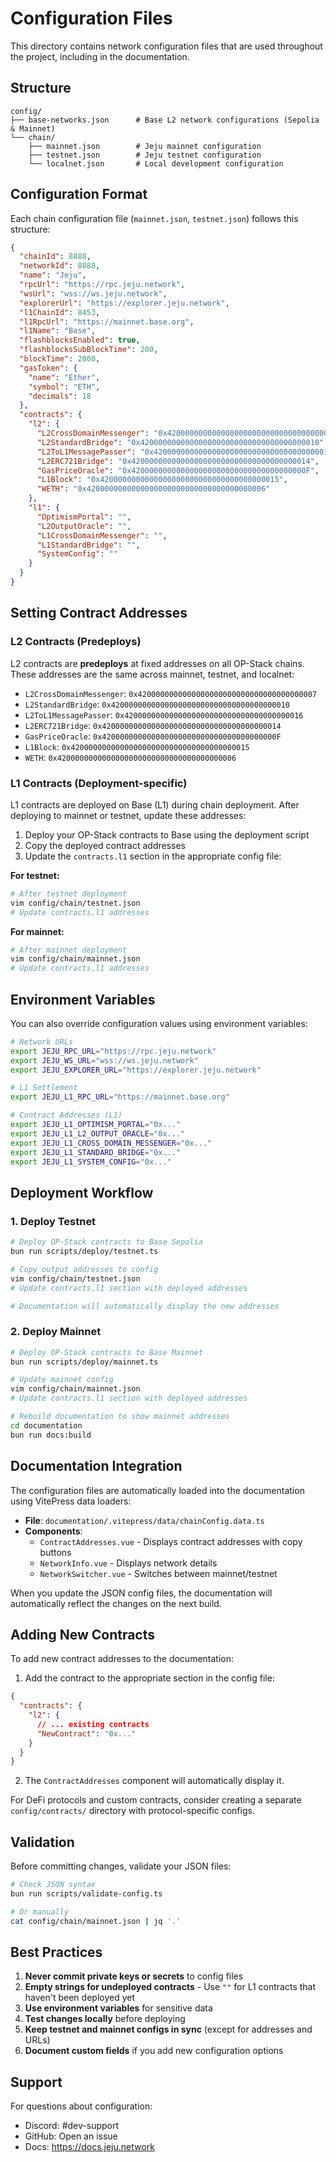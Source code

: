 # Configuration Files

This directory contains network configuration files that are used throughout the project, including in the documentation.

## Structure

```
config/
├── base-networks.json      # Base L2 network configurations (Sepolia & Mainnet)
└── chain/
    ├── mainnet.json        # Jeju mainnet configuration
    ├── testnet.json        # Jeju testnet configuration
    └── localnet.json       # Local development configuration
```

## Configuration Format

Each chain configuration file (`mainnet.json`, `testnet.json`) follows this structure:

```json
{
  "chainId": 8888,
  "networkId": 8888,
  "name": "Jeju",
  "rpcUrl": "https://rpc.jeju.network",
  "wsUrl": "wss://ws.jeju.network",
  "explorerUrl": "https://explorer.jeju.network",
  "l1ChainId": 8453,
  "l1RpcUrl": "https://mainnet.base.org",
  "l1Name": "Base",
  "flashblocksEnabled": true,
  "flashblocksSubBlockTime": 200,
  "blockTime": 2000,
  "gasToken": {
    "name": "Ether",
    "symbol": "ETH",
    "decimals": 18
  },
  "contracts": {
    "l2": {
      "L2CrossDomainMessenger": "0x4200000000000000000000000000000000000007",
      "L2StandardBridge": "0x4200000000000000000000000000000000000010",
      "L2ToL1MessagePasser": "0x4200000000000000000000000000000000000016",
      "L2ERC721Bridge": "0x4200000000000000000000000000000000000014",
      "GasPriceOracle": "0x420000000000000000000000000000000000000F",
      "L1Block": "0x4200000000000000000000000000000000000015",
      "WETH": "0x4200000000000000000000000000000000000006"
    },
    "l1": {
      "OptimismPortal": "",
      "L2OutputOracle": "",
      "L1CrossDomainMessenger": "",
      "L1StandardBridge": "",
      "SystemConfig": ""
    }
  }
}
```

## Setting Contract Addresses

### L2 Contracts (Predeploys)

L2 contracts are **predeploys** at fixed addresses on all OP-Stack chains. These addresses are the same across mainnet, testnet, and localnet:

- `L2CrossDomainMessenger`: `0x4200000000000000000000000000000000000007`
- `L2StandardBridge`: `0x4200000000000000000000000000000000000010`
- `L2ToL1MessagePasser`: `0x4200000000000000000000000000000000000016`
- `L2ERC721Bridge`: `0x4200000000000000000000000000000000000014`
- `GasPriceOracle`: `0x420000000000000000000000000000000000000F`
- `L1Block`: `0x4200000000000000000000000000000000000015`
- `WETH`: `0x4200000000000000000000000000000000000006`

### L1 Contracts (Deployment-specific)

L1 contracts are deployed on Base (L1) during chain deployment. After deploying to mainnet or testnet, update these addresses:

1. Deploy your OP-Stack contracts to Base using the deployment script
2. Copy the deployed contract addresses
3. Update the `contracts.l1` section in the appropriate config file:

**For testnet:**
```bash
# After testnet deployment
vim config/chain/testnet.json
# Update contracts.l1 addresses
```

**For mainnet:**
```bash
# After mainnet deployment
vim config/chain/mainnet.json
# Update contracts.l1 addresses
```

## Environment Variables

You can also override configuration values using environment variables:

```bash
# Network URLs
export JEJU_RPC_URL="https://rpc.jeju.network"
export JEJU_WS_URL="wss://ws.jeju.network"
export JEJU_EXPLORER_URL="https://explorer.jeju.network"

# L1 Settlement
export JEJU_L1_RPC_URL="https://mainnet.base.org"

# Contract Addresses (L1)
export JEJU_L1_OPTIMISM_PORTAL="0x..."
export JEJU_L1_L2_OUTPUT_ORACLE="0x..."
export JEJU_L1_CROSS_DOMAIN_MESSENGER="0x..."
export JEJU_L1_STANDARD_BRIDGE="0x..."
export JEJU_L1_SYSTEM_CONFIG="0x..."
```

## Deployment Workflow

### 1. Deploy Testnet

```bash
# Deploy OP-Stack contracts to Base Sepolia
bun run scripts/deploy/testnet.ts

# Copy output addresses to config
vim config/chain/testnet.json
# Update contracts.l1 section with deployed addresses

# Documentation will automatically display the new addresses
```

### 2. Deploy Mainnet

```bash
# Deploy OP-Stack contracts to Base Mainnet
bun run scripts/deploy/mainnet.ts

# Update mainnet config
vim config/chain/mainnet.json
# Update contracts.l1 section with deployed addresses

# Rebuild documentation to show mainnet addresses
cd documentation
bun run docs:build
```

## Documentation Integration

The configuration files are automatically loaded into the documentation using VitePress data loaders:

- **File**: `documentation/.vitepress/data/chainConfig.data.ts`
- **Components**: 
  - `ContractAddresses.vue` - Displays contract addresses with copy buttons
  - `NetworkInfo.vue` - Displays network details
  - `NetworkSwitcher.vue` - Switches between mainnet/testnet

When you update the JSON config files, the documentation will automatically reflect the changes on the next build.

## Adding New Contracts

To add new contract addresses to the documentation:

1. Add the contract to the appropriate section in the config file:

```json
{
  "contracts": {
    "l2": {
      // ... existing contracts
      "NewContract": "0x..."
    }
  }
}
```

2. The `ContractAddresses` component will automatically display it.

For DeFi protocols and custom contracts, consider creating a separate `config/contracts/` directory with protocol-specific configs.

## Validation

Before committing changes, validate your JSON files:

```bash
# Check JSON syntax
bun run scripts/validate-config.ts

# Or manually
cat config/chain/mainnet.json | jq '.'
```

## Best Practices

1. **Never commit private keys or secrets** to config files
2. **Empty strings for undeployed contracts** - Use `""` for L1 contracts that haven't been deployed yet
3. **Use environment variables** for sensitive data
4. **Test changes locally** before deploying
5. **Keep testnet and mainnet configs in sync** (except for addresses and URLs)
6. **Document custom fields** if you add new configuration options

## Support

For questions about configuration:
- Discord: #dev-support
- GitHub: Open an issue
- Docs: https://docs.jeju.network


